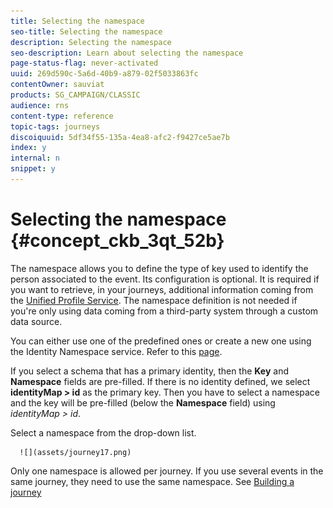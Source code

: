 ```yaml
---
title: Selecting the namespace
seo-title: Selecting the namespace
description: Selecting the namespace
seo-description: Learn about selecting the namespace
page-status-flag: never-activated
uuid: 269d590c-5a6d-40b9-a879-02f5033863fc
contentOwner: sauviat
products: SG_CAMPAIGN/CLASSIC
audience: rns
content-type: reference
topic-tags: journeys
discoiquuid: 5df34f55-135a-4ea8-afc2-f9427ce5ae7b
index: y
internal: n
snippet: y
---
```


# Selecting the namespace {#concept_ckb_3qt_52b}
 
The namespace allows you to define the type of key used to identify the person associated to the event. Its configuration is optional. It is required if you want to retrieve, in your journeys, additional information coming from the [Unified Profile Service](https://www.adobe.io/apis/cloudplatform/dataservices/profile-identity-segmentation/profile-identity-segmentation-services.html#!api-specification/markdown/narrative/technical_overview/unified_profile_architectural_overview/unified_profile_architectural_overview.md). The namespace definition is not needed if you're only using data coming from a third-party system through a custom data source.

You can either use one of the predefined ones or create a new one using the Identity Namespace service. Refer to this [page](https://www.adobe.io/apis/cloudplatform/dataservices/profile-identity-segmentation/profile-identity-segmentation-services.html#!api-specification/markdown/narrative/technical_overview/identity_namespace_overview/identity_namespace_overview.md).

If you select a schema that has a primary identity, then the **Key** and **Namespace** fields are pre-filled. If there is no identity defined, we select __identityMap > id__ as the primary key. Then you have to select a namespace and the key will be pre-filled (below the **Namespace** field) using _identityMap > id_.

Select a namespace from the drop-down list.

      ![](assets/journey17.png)

Only one namespace is allowed per journey. If you use several events in the same journey, they need to use the same namespace. See [Building a journey](journey__#concept_gq5_sqt_52b)

